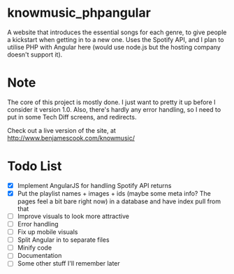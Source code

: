 # knowmusic_phpangular
A website that introduces the essential songs for each genre, to give people a kickstart when getting in to a new one. Uses the Spotify API, and I plan to utilise PHP with Angular here (would use node.js but the hosting company doesn't support it).

# Note
The core of this project is mostly done. I just want to pretty it up before I consider it version 1.0. Also, there's hardly any error handling, so I need to put in some Tech Diff screens, and redirects.

Check out a live version of the site, at http://www.benjamescook.com/knowmusic/

# Todo List
- [x] Implement AngularJS for handling Spotify API returns
- [x] Put the playlist names + images + ids (maybe some meta info? The pages feel a bit bare right now) in a database and have index pull from that
- [ ] Improve visuals to look more attractive
- [ ] Error handling
- [ ] Fix up mobile visuals
- [ ] Split Angular in to separate files
- [ ] Minify code
- [ ] Documentation
- [ ] Some other stuff I'll remember later
